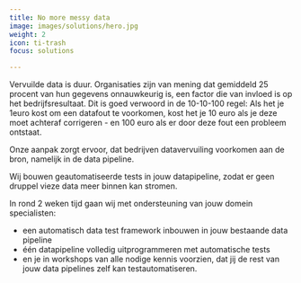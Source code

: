 ```yaml
---
title: No more messy data
image: images/solutions/hero.jpg
weight: 2
icon: ti-trash
focus: solutions

---
```

Vervuilde data is duur. Organisaties zijn van mening dat gemiddeld 25 procent van hun gegevens onnauwkeurig is, een factor die van invloed is op het bedrijfsresultaat. Dit is goed verwoord in de 10-10-100 regel: Als het je  1euro kost om een datafout te voorkomen, kost het je 10 euro als je deze moet achteraf corrigeren - en 100 euro als er door deze fout een probleem ontstaat. 

Onze aanpak zorgt ervoor, dat bedrijven datavervuiling voorkomen aan de bron, namelijk in de data pipeline.

Wij bouwen geautomatiseerde tests in jouw datapipeline, zodat er geen druppel vieze data meer binnen kan stromen.

In rond 2 weken tijd gaan wij met ondersteuning van jouw domein specialisten:

* een automatisch data test framework inbouwen in jouw bestaande data pipeline  
* één datapipeline volledig uitprogrammeren met automatische tests
* en je in workshops van alle nodige kennis voorzien, dat jij de rest van jouw data pipelines zelf kan testautomatiseren.